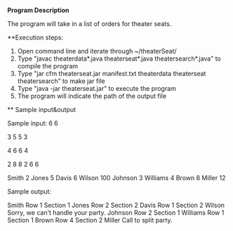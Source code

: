 **Program Description**

The program will take in a list of orders for theater seats.

**Execution steps: 

1. Open command line and iterate through ~/theaterSeat/
2. Type "javac theaterdata\*.java theaterseat\*.java theatersearch\*.java" to compile the program
3. Type "jar cfm theaterseat.jar manifest.txt theaterdata theaterseat theatersearch” to make jar file
3. Type "java -jar theaterseat.jar” to execute the program
4. The program will indicate the path of the output file 

** Sample input&output

Sample input: 
  6 6  
  
  
  3 5 5 3 
  
  
  
  4 6 6 4 
  
  
  2 8 8 2 
  6 6 

Smith 2 Jones 5 Davis 6 Wilson 100 Johnson 3 Williams 4 Brown 8 Miller 12

Sample output:

Smith Row 1 Section 1 Jones Row 2 Section 2 Davis Row 1 Section 2 Wilson Sorry, we can't handle your party. Johnson Row 2 Section 1 Williams Row 1 Section 1 Brown Row 4 Section 2 Miller Call to split party.
